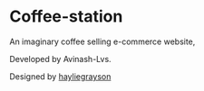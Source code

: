 # Coffee-station

An imaginary coffee selling e-commerce website, 

Developed by Avinash-Lvs.

Designed by [hayliegrayson](mailto:hayaaring@gmail.com)
